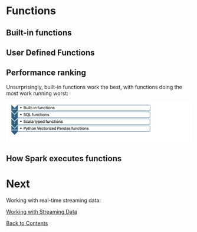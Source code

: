 # Functions


## Built-in functions
## User Defined Functions
## Performance ranking
Unsurprisingly, built-in functions work the best, with functions doing the most work running worst:

![Function type performance ranking](/images/udf-performance-ranking.png)

## How Spark executes functions

# Next
Working with real-time streaming data:

[Working with Streaming Data](/streaming.md)

[Back to Contents](/contents.md)
